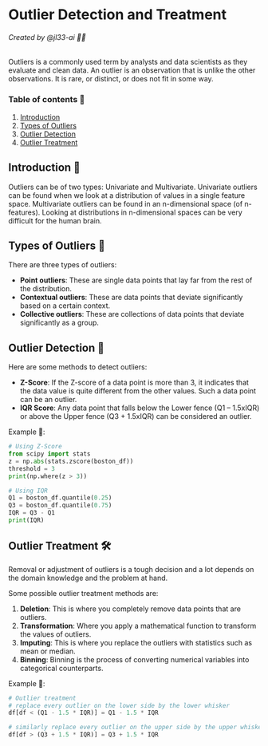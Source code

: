 # Outlier Detection and Treatment
###### Created by @jl33-ai 👦🏻

Outliers is a commonly used term by analysts and data scientists as they evaluate and clean data. An outlier is an observation that is unlike the other observations. It is rare, or distinct, or does not fit in some way. 

### Table of contents 📖
1. [Introduction](#Introduction)
2. [Types of Outliers](#Types-of-Outliers)
3. [Outlier Detection](#Outlier-Detection)
4. [Outlier Treatment](#Outlier-Treatment)
	

## Introduction 🎯

Outliers can be of two types: Univariate and Multivariate. Univariate outliers can be found when we look at a distribution of values in a single feature space. Multivariate outliers can be found in an n-dimensional space (of n-features). Looking at distributions in n-dimensional spaces can be very difficult for the human brain. 


## Types of Outliers 📝

There are three types of outliers:
* **Point outliers**: These are single data points that lay far from the rest of the distribution.
* **Contextual outliers**: These are data points that deviate significantly based on a certain context. 
* **Collective outliers**: These are collections of data points that deviate significantly as a group.

## Outlier Detection 👀

Here are some methods to detect outliers:
* **Z-Score**: If the Z-score of a data point is more than 3, it indicates that the data value is quite different from the other values. Such a data point can be an outlier.
* **IQR Score**: Any data point that falls below the Lower fence (Q1 – 1.5xIQR) or above the Upper fence (Q3 + 1.5xIQR) can be considered an outlier.

Example 📄:
```python
# Using Z-Score
from scipy import stats
z = np.abs(stats.zscore(boston_df))
threshold = 3
print(np.where(z > 3))
```

```python
# Using IQR
Q1 = boston_df.quantile(0.25)
Q3 = boston_df.quantile(0.75)
IQR = Q3 - Q1
print(IQR)
```

## Outlier Treatment 🛠

Removal or adjustment of outliers is a tough decision and a lot depends on the domain knowledge and the problem at hand. 

Some possible outlier treatment methods are:
1. **Deletion**: This is where you completely remove data points that are outliers.
2. **Transformation**: Where you apply a mathematical function to transform the values of outliers.
3. **Imputing**: This is where you replace the outliers with statistics such as mean or median.
4. **Binning**: Binning is the process of converting numerical variables into categorical counterparts.

Example 📄:
```python
# Outlier treatment
# replace every outlier on the lower side by the lower whisker
df[df < (Q1 - 1.5 * IQR)] = Q1 - 1.5 * IQR

# similarly replace every outlier on the upper side by the upper whisker
df[df > (Q3 + 1.5 * IQR)] = Q3 + 1.5 * IQR
```